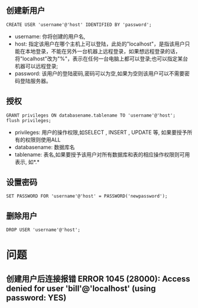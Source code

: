 ## 创建新用户
```
CREATE USER 'username'@'host' IDENTIFIED BY 'password';
```
* username: 你将创建的用户名,
* host: 指定该用户在哪个主机上可以登陆，此处的"localhost"，是指该用户只能在本地登录，不能在另外一台机器上远程登录，如果想远程登录的话，将"localhost"改为"%"，表示在任何一台电脑上都可以登录;也可以指定某台机器可以远程登录;
* password: 该用户的登陆密码,密码可以为空,如果为空则该用户可以不需要密码登陆服务器。

## 授权
```
GRANT privileges ON databasename.tablename TO 'username'@'host';
flush privileges;
```

* privileges: 用户的操作权限,如SELECT , INSERT , UPDATE 等, 如果要授予所有的权限则使用ALL
* databasename: 数据库名
* tablename: 表名,如果要授予该用户对所有数据库和表的相应操作权限则可用表示, 如*.*

## 设置密码

```
SET PASSWORD FOR 'username'@'host' = PASSWORD('newpassword');
```

## 删除用户

```
DROP USER 'username'@'host';
```

# 问题

## 创建用户后连接报错 ERROR 1045 (28000): Access denied for user 'bill'@'localhost' (using password: YES)

